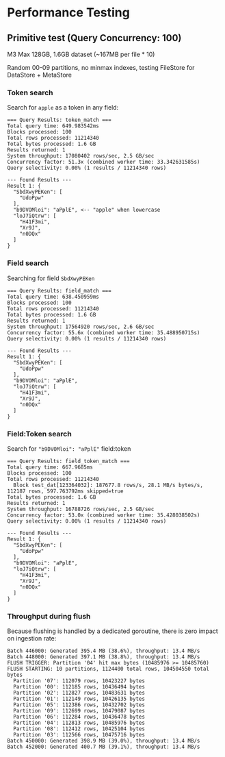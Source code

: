 # Performance Testing

## Primitive test (Query Concurrency: 100)

M3 Max 128GB, 1.6GB dataset (~167MB per file * 10)

Random 00-09 partitions, no minmax indexes, testing FileStore for DataStore + MetaStore

### Token search

Search for `apple` as a token in any field:

```
=== Query Results: token_match ===
Total query time: 649.983542ms
Blocks processed: 100
Total rows processed: 11214340
Total bytes processed: 1.6 GB
Results returned: 1
System throughput: 17080402 rows/sec, 2.5 GB/sec
Concurrency factor: 51.3x (combined worker time: 33.342631585s)
Query selectivity: 0.00% (1 results / 11214340 rows)

--- Found Results ---
Result 1: {
  "SbdXwyPEKen": [
    "UdoPpw"
  ],
  "b9DVOMloi": "aPplE", <-- "apple" when lowercase
  "loJ7iQtrw": [
    "H41F3mi",
    "Xr9J",
    "n0DQx"
  ]
}
```

### Field search

Searching for field `SbdXwyPEKen`

```
=== Query Results: field_match ===
Total query time: 638.450959ms
Blocks processed: 100
Total rows processed: 11214340
Total bytes processed: 1.6 GB
Results returned: 1
System throughput: 17564920 rows/sec, 2.6 GB/sec
Concurrency factor: 55.6x (combined worker time: 35.488950715s)
Query selectivity: 0.00% (1 results / 11214340 rows)

--- Found Results ---
Result 1: {
  "SbdXwyPEKen": [
    "UdoPpw"
  ],
  "b9DVOMloi": "aPplE",
  "loJ7iQtrw": [
    "H41F3mi",
    "Xr9J",
    "n0DQx"
  ]
}
```

### Field:Token search

Search for `"b9DVOMloi": "aPplE"` field:token

```
=== Query Results: field_token_match ===
Total query time: 667.9685ms
Blocks processed: 100
Total rows processed: 11214340
  Block test_dat[123364032]: 187677.8 rows/s, 28.1 MB/s bytes/s, 112187 rows, 597.763792ms skipped=true
Total bytes processed: 1.6 GB
Results returned: 1
System throughput: 16788726 rows/sec, 2.5 GB/sec
Concurrency factor: 53.0x (combined worker time: 35.428038502s)
Query selectivity: 0.00% (1 results / 11214340 rows)

--- Found Results ---
Result 1: {
  "SbdXwyPEKen": [
    "UdoPpw"
  ],
  "b9DVOMloi": "aPplE",
  "loJ7iQtrw": [
    "H41F3mi",
    "Xr9J",
    "n0DQx"
  ]
}
```

### Throughput during flush

Because flushing is handled by a dedicated goroutine, there is zero impact on ingestion rate:

```
Batch 446000: Generated 395.4 MB (38.6%), throughput: 13.4 MB/s
Batch 448000: Generated 397.1 MB (38.8%), throughput: 13.4 MB/s
FLUSH TRIGGER: Partition '04' hit max bytes (10485976 >= 10485760)
FLUSH STARTING: 10 partitions, 1124400 total rows, 104504550 total bytes
  Partition '07': 112079 rows, 10423227 bytes
  Partition '00': 112185 rows, 10436494 bytes
  Partition '02': 112827 rows, 10483631 bytes
  Partition '01': 112149 rows, 10426135 bytes
  Partition '05': 112386 rows, 10432702 bytes
  Partition '09': 112699 rows, 10479087 bytes
  Partition '06': 112284 rows, 10436478 bytes
  Partition '04': 112813 rows, 10485976 bytes
  Partition '08': 112412 rows, 10425104 bytes
  Partition '03': 112566 rows, 10475716 bytes
Batch 450000: Generated 398.9 MB (39.0%), throughput: 13.4 MB/s
Batch 452000: Generated 400.7 MB (39.1%), throughput: 13.4 MB/s
```

